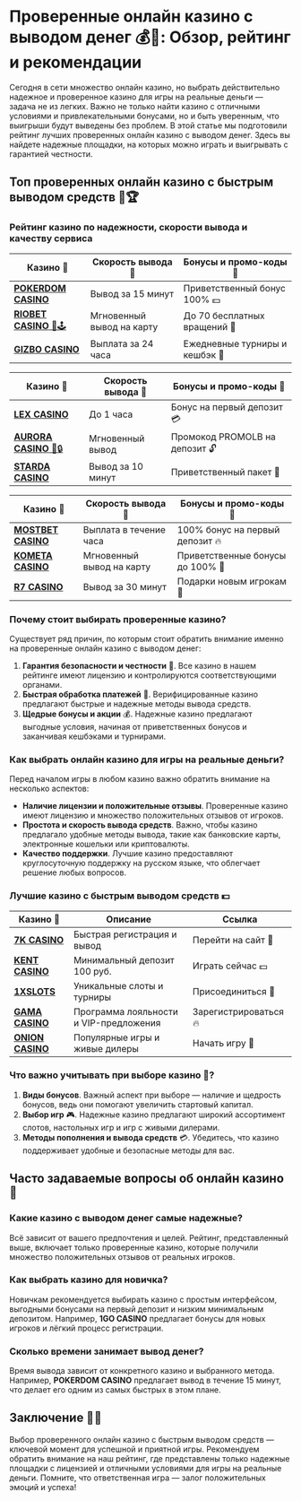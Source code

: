 # Проверенные онлайн казино с выводом денег 💰🎲: Обзор, рейтинг и рекомендации

Сегодня в сети множество онлайн казино, но выбрать действительно надежное и проверенное казино для игры на реальные деньги — задача не из легких. Важно не только найти казино с отличными условиями и привлекательными бонусами, но и быть уверенным, что выигрыши будут выведены без проблем. В этой статье мы подготовили рейтинг лучших проверенных онлайн казино с выводом денег. Здесь вы найдете надежные площадки, на которых можно играть и выигрывать с гарантией честности.

## Топ проверенных онлайн казино с быстрым выводом средств 🎰🏆

### Рейтинг казино по надежности, скорости вывода и качеству сервиса

| Казино 🎰                | Скорость вывода 🚀              | Бонусы и промо-коды 🎁       |
|--------------------------|--------------------------------|------------------------------|
| [**POKERDOM CASINO**](https://brandplay.link/Bxg7SC7H) | Вывод за 15 минут            | Приветственный бонус 100% 💵 |
| [**RIOBET CASINO** 🌟🕹️](https://brandplay.link/dtx89f2L) | Мгновенный вывод на карту   | До 70 бесплатных вращений 🎉 |
| [**GIZBO CASINO**](https://gizbo-tea02.com/c8e962e89) | Выплата за 24 часа          | Ежедневные турниры и кешбэк 🎈 |

| Казино 🎰                | Скорость вывода 🚀              | Бонусы и промо-коды 🎁       |
|--------------------------|--------------------------------|------------------------------|
| [**LEX CASINO**](https://brandplay.link/2HFTmBc8) | До 1 часа                    | Бонус на первый депозит 💳   |
| [**AURORA CASINO** 🌌🔒](https://10trafic-stat2.com/click/668546566bcc6313411604c7/6766/15114/subaccount?promocode=PROMOLB) | Мгновенный вывод            | Промокод PROMOLB на депозит 🔓 |
| [**STARDA CASINO**](https://brandplay.link/cpFQbWKn) | Вывод за 10 минут            | Приветственный пакет 🎁      |

| Казино 🎰                | Скорость вывода 🚀              | Бонусы и промо-коды 🎁       |
|--------------------------|--------------------------------|------------------------------|
| [**MOSTBET CASINO**](https://ktbtis024ifqfn0mst.com/beQs) | Выплата в течение часа       | 100% бонус на первый депозит 🔥 |
| [**KOMETA CASINO**](https://brandplay.link/tLG15CCb) | Мгновенный вывод на карту   | Приветственные бонусы до 100% 🎁 |
| [**R7 CASINO**](https://brandplay.link/zPmNmTWG) | Вывод за 30 минут            | Подарки новым игрокам 🎁      |

### Почему стоит выбирать проверенные казино? 

Существует ряд причин, по которым стоит обратить внимание именно на проверенные онлайн казино с выводом денег:

1. **Гарантия безопасности и честности** 🎲. Все казино в нашем рейтинге имеют лицензию и контролируются соответствующими органами.
2. **Быстрая обработка платежей** 🚀. Верифицированные казино предлагают быстрые и надежные методы вывода средств.
3. **Щедрые бонусы и акции** 💰. Надежные казино предлагают выгодные условия, начиная от приветственных бонусов и заканчивая кешбэками и турнирами.

### Как выбрать онлайн казино для игры на реальные деньги?

Перед началом игры в любом казино важно обратить внимание на несколько аспектов:

- **Наличие лицензии и положительные отзывы**. Проверенные казино имеют лицензию и множество положительных отзывов от игроков.
- **Простота и скорость вывода средств**. Важно, чтобы казино предлагало удобные методы вывода, такие как банковские карты, электронные кошельки или криптовалюты.
- **Качество поддержки**. Лучшие казино предоставляют круглосуточную поддержку на русском языке, что облегчает решение любых вопросов.

### Лучшие казино с быстрым выводом средств 💵

| Казино 🎰                | Описание                       | Ссылка                        |
|--------------------------|--------------------------------|--------------------------------|
| [**7K CASINO**](https://brandplay.link/dd46bNgD) | Быстрая регистрация и вывод   | Перейти на сайт 🎉              |
| [**KENT CASINO**](https://brandplay.link/tj7BwCb4) | Минимальный депозит 100 руб.  | Играть сейчас 💵                |
| [**1XSLOTS**](https://brandplay.link/R4xfxqdm) | Уникальные слоты и турниры    | Присоединиться 🎲               |
| [**GAMA CASINO**](https://brandplay.link/zrZpLFTP) | Программа лояльности и VIP-предложения | Зарегистрироваться 🔥         |
| [**ONION CASINO**](https://obclk001-2d.top/click?offer_id=986&partner_id=10542&landing_id=1798&utm_medium=affiliate&sub_1=oncasino3) | Популярные игры и живые дилеры | Начать игру 👑                  |

### Что важно учитывать при выборе казино 🎲?

1. **Виды бонусов**. Важный аспект при выборе — наличие и щедрость бонусов, ведь они помогают увеличить стартовый капитал.
2. **Выбор игр** 🎮. Надежные казино предлагают широкий ассортимент слотов, настольных игр и игр с живыми дилерами.
3. **Методы пополнения и вывода средств** 💳. Убедитесь, что казино поддерживает удобные и безопасные методы для вас.

## Часто задаваемые вопросы об онлайн казино 🎰

### Какие казино с выводом денег самые надежные?

Всё зависит от вашего предпочтения и целей. Рейтинг, представленный выше, включает только проверенные казино, которые получили множество положительных отзывов от реальных игроков.

### Как выбрать казино для новичка?

Новичкам рекомендуется выбирать казино с простым интерфейсом, выгодными бонусами на первый депозит и низким минимальным депозитом. Например, **1GO CASINO** предлагает бонусы для новых игроков и лёгкий процесс регистрации.

### Сколько времени занимает вывод денег?

Время вывода зависит от конкретного казино и выбранного метода. Например, **POKERDOM CASINO** предлагает вывод в течение 15 минут, что делает его одним из самых быстрых в этом плане.

## Заключение 🎰💵

Выбор проверенного онлайн казино с быстрым выводом средств — ключевой момент для успешной и приятной игры. Рекомендуем обратить внимание на наш рейтинг, где представлены только надежные площадки с лицензией и отличными условиями для игры на реальные деньги. Помните, что ответственная игра — залог положительных эмоций и успеха!


